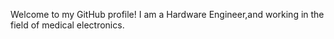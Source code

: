 Welcome to my GitHub profile!
  I am a Hardware Engineer,and working in the field of medical electronics.
